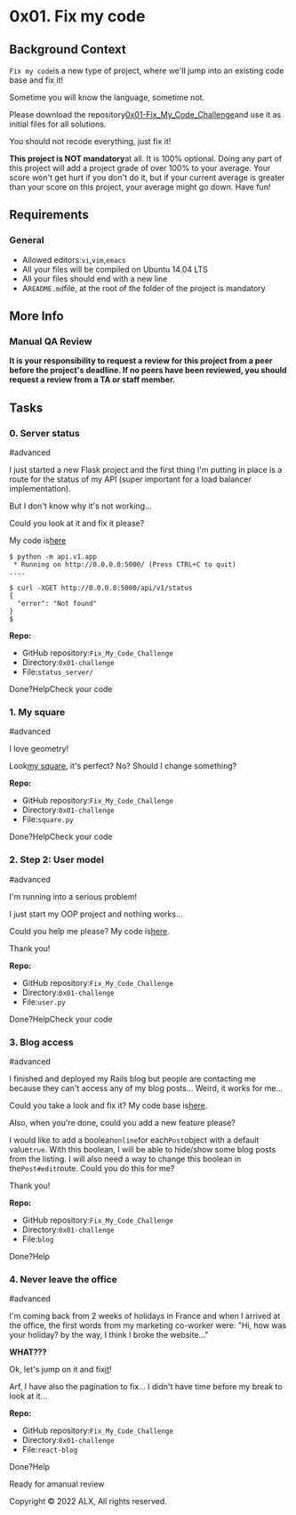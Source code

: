 0x01. Fix my code
=================

Background Context
------------------

`Fix my code`is a new type of project, where we'll jump into an existing code base and fix it!

Sometime you will know the language, sometime not.

Please download the repository[0x01-Fix_My_Code_Challenge](https://alx-intranet.hbtn.io/rltoken/4tFHER8HIXtYwrmE85qeCw "0x01-Fix_My_Code_Challenge")and use it as initial files for all solutions.

You should not recode everything, just fix it!

**This project is NOT mandatory**at all. It is 100% optional. Doing any part of this project will add a project grade of over 100% to your average. Your score won't get hurt if you don't do it, but if your current average is greater than your score on this project, your average might go down. Have fun!

Requirements
------------

### General

-   Allowed editors:`vi`,`vim`,`emacs`
-   All your files will be compiled on Ubuntu 14.04 LTS
-   All your files should end with a new line
-   A`README.md`file, at the root of the folder of the project is mandatory

More Info
---------

### Manual QA Review

**It is your responsibility to request a review for this project from a peer before the project's deadline. If no peers have been reviewed, you should request a review from a TA or staff member.**

Tasks
-----

### 0\. Server status

#advanced

I just started a new Flask project and the first thing I'm putting in place is a route for the status of my API (super important for a load balancer implementation).

But I don't know why it's not working...

Could you look at it and fix it please?

My code is[here](https://alx-intranet.hbtn.io/rltoken/5_zEBfvIb2oUNdzdIdprpA "here")

```
$ python -m api.v1.app
 * Running on http://0.0.0.0:5000/ (Press CTRL+C to quit)
....

```

```
$ curl -XGET http://0.0.0.0:5000/api/v1/status
{
  "error": "Not found"
}
$

```

**Repo:**

-   GitHub repository:`Fix_My_Code_Challenge`
-   Directory:`0x01-challenge`
-   File:`status_server/`

Done?HelpCheck your code

### 1\. My square

#advanced

I love geometry!

Look[my square](https://github.com/holbertonschool/0x01-Fix_My_Code_Challenge/blob/master/square.py "my square"), it's perfect? No? Should I change something?

**Repo:**

-   GitHub repository:`Fix_My_Code_Challenge`
-   Directory:`0x01-challenge`
-   File:`square.py`

Done?HelpCheck your code

### 2\. Step 2: User model

#advanced

I'm running into a serious problem!

I just start my OOP project and nothing works...

Could you help me please? My code is[here](https://github.com/holbertonschool/0x01-Fix_My_Code_Challenge/blob/master/user.py "here").

Thank you!

**Repo:**

-   GitHub repository:`Fix_My_Code_Challenge`
-   Directory:`0x01-challenge`
-   File:`user.py`

Done?HelpCheck your code

### 3\. Blog access

#advanced

I finished and deployed my Rails blog but people are contacting me because they can't access any of my blog posts... Weird, it works for me...

Could you take a look and fix it? My code base is[here](https://alx-intranet.hbtn.io/rltoken/ZYrapTFDALrk0BztZVq4Mw "here").

Also, when you're done, could you add a new feature please?

I would like to add a boolean`online`for each`Post`object with a default value`true`. With this boolean, I will be able to hide/show some blog posts from the listing. I will also need a way to change this boolean in the`Post#edit`route. Could you do this for me?

Thank you!

**Repo:**

-   GitHub repository:`Fix_My_Code_Challenge`
-   Directory:`0x01-challenge`
-   File:`blog`

Done?Help

### 4\. Never leave the office

#advanced

I'm coming back from 2 weeks of holidays in France and when I arrived at the office, the first words from my marketing co-worker were: "Hi, how was your holiday? by the way, I think I broke the website..."

**WHAT???**

Ok, let's jump on it and fix[it](https://alx-intranet.hbtn.io/rltoken/aZ5Kws_2LD7dLT_0ro7clA "it")!

Arf, I have also the pagination to fix... I didn't have time before my break to look at it...

**Repo:**

-   GitHub repository:`Fix_My_Code_Challenge`
-   Directory:`0x01-challenge`
-   File:`react-blog`

Done?Help

Ready for amanual review

Copyright © 2022 ALX, All rights reserved.
